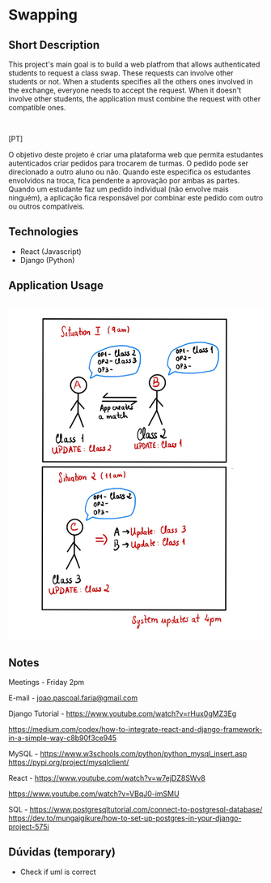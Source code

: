# Swapping

## Short Description

This project's main goal is to build a web platfrom that allows authenticated students to request a class swap.
These requests can involve other students or not. When a students specifies all the others ones involved in the exchange, everyone needs to accept the request. When it doesn't involve other students, the application must combine the request with other compatible ones.

<br>

[PT]

O objetivo deste projeto é criar uma plataforma web que permita estudantes autenticados criar pedidos para trocarem de turmas. O pedido pode ser direcionado a outro aluno ou não. Quando este especifica os estudantes envolvidos na troca, fica pendente a aprovação por ambas as partes. Quando um estudante faz um pedido individual (não envolve mais ninguém), a aplicação fica responsável por combinar este pedido com outro ou outros compatíveis.


## Technologies

- React (Javascript)
- Django (Python)

## Application Usage

<br>

<img src="lib/img/example.jpg" alt="example_img">

<br>

## Notes

Meetings - Friday 2pm

E-mail - joao.pascoal.faria@gmail.com

Django Tutorial - https://www.youtube.com/watch?v=rHux0gMZ3Eg

https://medium.com/codex/how-to-integrate-react-and-django-framework-in-a-simple-way-c8b90f3ce945

MySQL - https://www.w3schools.com/python/python_mysql_insert.asp
https://pypi.org/project/mysqlclient/


React - https://www.youtube.com/watch?v=w7ejDZ8SWv8

https://www.youtube.com/watch?v=VBqJ0-imSMU

SQL - https://www.postgresqltutorial.com/connect-to-postgresql-database/
https://dev.to/mungaigikure/how-to-set-up-postgres-in-your-django-project-575i


## Dúvidas (temporary)

- Check if uml is correct